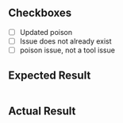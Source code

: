 ## Checkboxes

- [ ] Updated poison
- [ ] Issue does not already exist
- [ ] poison issue, not a tool issue

## Expected Result

```bash

```

## Actual Result

```bash

```
